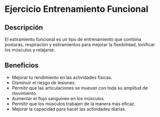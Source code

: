 # Ejercicio Entrenamiento Funcional

## Descripción
El estiramiento funcional es un tipo de entrenamiento que combina posturas, respiración y estiramientos para mejorar la flexibilidad, tonificar los músculos y relajarse. 

## Beneficios
- Mejorar tu rendimiento en las actividades físicas.
- Disminuir el riesgo de lesiones.
- Permitir que las articulaciones se muevan con toda su amplitud de movimiento.
- Aumentar el flujo sanguíneo en los músculos.
- Permitir que los músculos trabajen de la manera más eficaz.
- Mejorar la capacidad para hacer las actividades diarias.